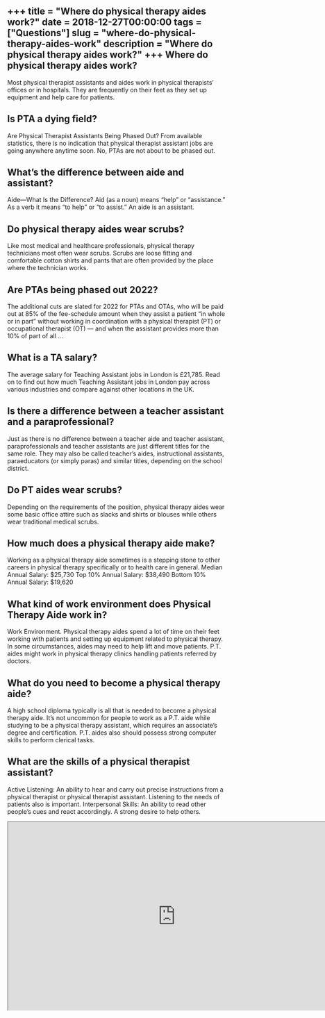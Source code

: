 +++
title = "Where do physical therapy aides work?"
date = 2018-12-27T00:00:00
tags = ["Questions"]
slug = "where-do-physical-therapy-aides-work"
description = "Where do physical therapy aides work?"
+++
Where do physical therapy aides work?
-------------------------------------

Most physical therapist assistants and aides work in physical therapists’ offices or in hospitals. They are frequently on their feet as they set up equipment and help care for patients.

Is PTA a dying field?
---------------------

Are Physical Therapist Assistants Being Phased Out? From available statistics, there is no indication that physical therapist assistant jobs are going anywhere anytime soon. No, PTAs are not about to be phased out.

What’s the difference between aide and assistant?
-------------------------------------------------

Aide—What Is the Difference? Aid (as a noun) means “help” or “assistance.” As a verb it means “to help” or “to assist.” An aide is an assistant.

Do physical therapy aides wear scrubs?
--------------------------------------

Like most medical and healthcare professionals, physical therapy technicians most often wear scrubs. Scrubs are loose fitting and comfortable cotton shirts and pants that are often provided by the place where the technician works.

Are PTAs being phased out 2022?
-------------------------------

The additional cuts are slated for 2022 for PTAs and OTAs, who will be paid out at 85% of the fee-schedule amount when they assist a patient “in whole or in part” without working in coordination with a physical therapist (PT) or occupational therapist (OT) — and when the assistant provides more than 10% of part of all …

What is a TA salary?
--------------------

The average salary for Teaching Assistant jobs in London is £21,785. Read on to find out how much Teaching Assistant jobs in London pay across various industries and compare against other locations in the UK.

Is there a difference between a teacher assistant and a paraprofessional?
-------------------------------------------------------------------------

Just as there is no ​difference between a teacher aide and teacher assistant,​ paraprofessionals and teacher assistants are just different titles for the same role. They may also be called teacher’s aides, instructional assistants, paraeducators (or simply paras) and similar titles, depending on the school district.

Do PT aides wear scrubs?
------------------------

Depending on the requirements of the position, physical therapy aides wear some basic office attire such as slacks and shirts or blouses while others wear traditional medical scrubs.

How much does a physical therapy aide make?
-------------------------------------------

Working as a physical therapy aide sometimes is a stepping stone to other careers in physical therapy specifically or to health care in general. Median Annual Salary: $25,730 Top 10% Annual Salary: $38,490 Bottom 10% Annual Salary: $19,620

What kind of work environment does Physical Therapy Aide work in?
-----------------------------------------------------------------

Work Environment. Physical therapy aides spend a lot of time on their feet working with patients and setting up equipment related to physical therapy. In some circumstances, aides may need to help lift and move patients. P.T. aides might work in physical therapy clinics handling patients referred by doctors.

What do you need to become a physical therapy aide?
---------------------------------------------------

A high school diploma typically is all that is needed to become a physical therapy aide. It’s not uncommon for people to work as a P.T. aide while studying to be a physical therapy assistant, which requires an associate’s degree and certification. P.T. aides also should possess strong computer skills to perform clerical tasks.

What are the skills of a physical therapist assistant?
------------------------------------------------------

Active Listening: An ability to hear and carry out precise instructions from a physical therapist or physical therapist assistant. Listening to the needs of patients also is important. Interpersonal Skills: An ability to read other people’s cues and react accordingly. A strong desire to help others.

<iframe allow="accelerometer; autoplay; clipboard-write; encrypted-media; gyroscope; picture-in-picture" allowfullscreen="" class="__youtube_prefs__  epyt-is-override  no-lazyload" data-no-lazy="1" data-origheight="433" data-origwidth="770" data-skipgform_ajax_framebjll="" height="433" id="_ytid_22890" loading="lazy" src="https://www.youtube.com/embed/bcD7rRx7e1c?enablejsapi=1&autoplay=0&cc_load_policy=0&cc_lang_pref=&iv_load_policy=1&loop=0&modestbranding=0&rel=1&fs=1&playsinline=0&autohide=2&theme=dark&color=red&controls=1&" title="YouTube player" width="770"></iframe>